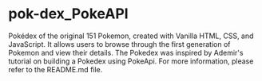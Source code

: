 # pok-dex_PokeAPI
Pokédex of the original 151 Pokemon, created with Vanilla HTML, CSS, and JavaScript. It allows users to browse through the first generation of Pokemon and view their details.  The Pokedex was inspired by Ademir's tutorial on building a Pokedex using PokeApi.  For more information, please refer to the README.md file.
